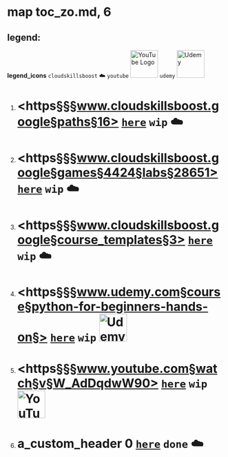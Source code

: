 # map toc_zo.md, 6

## legend:

**legend_icons**
`cloudskillsboost` :cloud:
`youtube` <img src='https://upload.wikimedia.org/wikipedia/commons/b/b8/YouTube_Logo_2017.svg' alt='YouTube Logo' width='64'>
`udemy` <img src='https://upload.wikimedia.org/wikipedia/commons/thumb/e/e3/Udemy_logo.svg/1920px-Udemy_logo.svg.png' alt='Udemy' width='64'>

1. # <https§§§www.cloudskillsboost.google§paths§16> [`here`](./0to100/https§§§www.cloudskillsboost.google§paths§16/readme.md) `wip` :cloud:
1. # <https§§§www.cloudskillsboost.google§games§4424§labs§28651> [`here`](./0to100/https§§§www.cloudskillsboost.google§games§4424§labs§28651/readme.md) `wip` :cloud:
1. # <https§§§www.cloudskillsboost.google§course_templates§3> [`here`](./0to100/https§§§www.cloudskillsboost.google§course_templates§3/readme.md) `wip` :cloud:
1. # <https§§§www.udemy.com§course§python-for-beginners-hands-on§> [`here`](./0to100/https§§§www.udemy.com§course§python-for-beginners-hands-on§/readme.md) `wip` <img src='https://upload.wikimedia.org/wikipedia/commons/thumb/e/e3/Udemy_logo.svg/1920px-Udemy_logo.svg.png' alt='Udemy' width='64'>
1. # <https§§§www.youtube.com§watch§v§W_AdDqdwW90> [`here`](./0to100/https§§§www.youtube.com§watch§v§W_AdDqdwW90/readme.md) `wip` <img src='https://upload.wikimedia.org/wikipedia/commons/b/b8/YouTube_Logo_2017.svg' alt='YouTube Logo' width='64'>
1. # a_custom_header 0 [`here`](./0to100/https§§§www.cloudskillsboost.google§123/readme.md) `done` :cloud:
